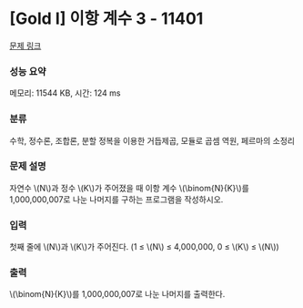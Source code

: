 # [Gold I] 이항 계수 3 - 11401 

[문제 링크](https://www.acmicpc.net/problem/11401) 

### 성능 요약

메모리: 11544 KB, 시간: 124 ms

### 분류

수학, 정수론, 조합론, 분할 정복을 이용한 거듭제곱, 모듈로 곱셈 역원, 페르마의 소정리

### 문제 설명

<p>자연수 \(N\)과 정수 \(K\)가 주어졌을 때 이항 계수 \(\binom{N}{K}\)를 1,000,000,007로 나눈 나머지를 구하는 프로그램을 작성하시오.</p>

### 입력 

 <p>첫째 줄에 \(N\)과 \(K\)가 주어진다. (1 ≤ \(N\) ≤ 4,000,000, 0 ≤ \(K\) ≤ \(N\))</p>

### 출력 

 <p> \(\binom{N}{K}\)를 1,000,000,007로 나눈 나머지를 출력한다.</p>

